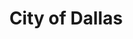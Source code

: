 ---
title: City of Dallas
state: Texas
description: The data is supplied by the City of Dallas.
logo: https://upload.wikimedia.org/wikipedia/commons/thumb/8/8d/Seal_of_Dallas.svg/180px-Seal_of_Dallas.svg.png
---